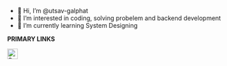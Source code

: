 - 👋 Hi, I’m @utsav-galphat
- 👀 I’m interested in coding, solving probelem and backend development
- 🌱 I’m currently learning System Designing
 
**PRIMARY LINKS**


<a href="https://www.linkedin.com/in/utsavgalphat">
  <img align="left" alt="Suryakant Linkdein" width="24px" src="https://cdn.jsdelivr.net/npm/simple-icons@v3/icons/linkedin.svg" />
</a>

<!---
utsav-galphat/utsav-galphat is a ✨ special ✨ repository because its `README.md` (this file) appears on your GitHub profile.
You can click the Preview link to take a look at your changes.
--->
